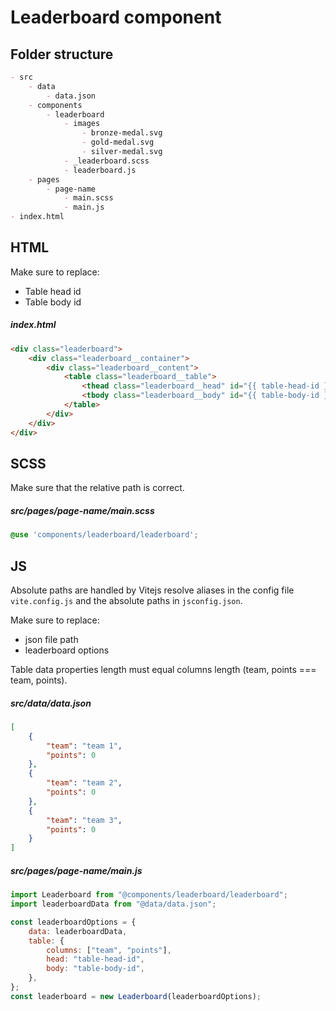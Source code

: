 # Leaderboard component

## Folder structure

```markdown
- src
    - data
        - data.json  
    - components
        - leaderboard
            - images
                - bronze-medal.svg
                - gold-medal.svg
                - silver-medal.svg
            - _leaderboard.scss
            - leaderboard.js
    - pages
        - page-name
            - main.scss
            - main.js
- index.html
```

## HTML

Make sure to replace:
- Table head id
- Table body id

##### index.html

```html
<div class="leaderboard">
    <div class="leaderboard__container">
        <div class="leaderboard__content">
            <table class="leaderboard__table">
                <thead class="leaderboard__head" id="{{ table-head-id }}"></thead>
                <tbody class="leaderboard__body" id="{{ table-body-id }}"></tbody>
            </table>
        </div>
    </div>
</div>
```

## SCSS

Make sure that the relative path is correct.

##### src/pages/page-name/main.scss

```scss
@use 'components/leaderboard/leaderboard';
```

## JS

Absolute paths are handled by Vitejs resolve aliases in the config file `vite.config.js` and the absolute paths in `jsconfig.json`.

Make sure to replace:
- json file path
- leaderboard options

Table data properties length must equal columns length (team, points === team, points).

##### src/data/data.json

```json
[
    {
        "team": "team 1",
        "points": 0
    },
    {
        "team": "team 2",
        "points": 0
    },
    {
        "team": "team 3",
        "points": 0
    }
]
```

##### src/pages/page-name/main.js

```js
import Leaderboard from "@components/leaderboard/leaderboard";
import leaderboardData from "@data/data.json";

const leaderboardOptions = {
    data: leaderboardData,
    table: {
        columns: ["team", "points"],
        head: "table-head-id",
        body: "table-body-id",
    },
};
const leaderboard = new Leaderboard(leaderboardOptions);
```